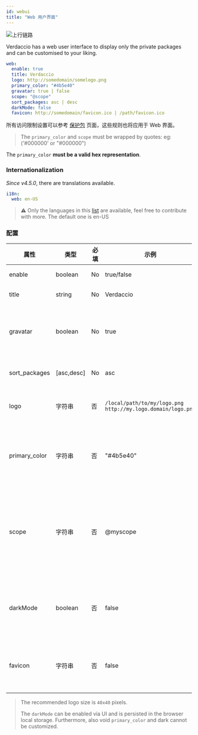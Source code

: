 ```yaml
---
id: webui
title: "Web 用户界面"
---
```


![上行链路](https://user-images.githubusercontent.com/558752/52916111-fa4ba980-32db-11e9-8a64-f4e06eb920b3.png)

Verdaccio has a web user interface to display only the private packages and can be customised to your liking.

```yaml
web:
  enable: true
  title: Verdaccio
  logo: http://somedomain/somelogo.png
  primary_color: "#4b5e40"
  gravatar: true | false
  scope: "@scope"
  sort_packages: asc | desc
  darkMode: false
  favicon: http://somedomain/favicon.ico | /path/favicon.ico
```

所有访问限制设置可以参考 [保护包](protect-your-dependencies.md) 页面，这些规则也将应用于 Web 界面。

> The `primary_color` and `scope` must be wrapped by quotes: eg: ('#000000' or "#000000")

The `primary_color` **must be a valid hex representation**.

### Internationalization

*Since v4.5.0*, there are translations available.

```yaml
i18n:
  web: en-US
```

> ⚠️ Only the languages in this [list](https://github.com/verdaccio/ui/tree/master/i18n/translations) are available, feel free to contribute with more. The default one is en-US

### 配置

| 属性            | 类型         | 必填 | 示例                                                            | 支持            | 描述                                                                                                                       |
| ------------- | ---------- | -- | ------------------------------------------------------------- | ------------- | ------------------------------------------------------------------------------------------------------------------------ |
| enable        | boolean    | No | true/false                                                    | all           | 允许显示网页界面                                                                                                                 |
| title         | string     | No | Verdaccio                                                     | all           | HTML 页眉标题说明                                                                                                              |
| gravatar      | boolean    | No | true                                                          | `>v4`      | Gravatars will be generated under the hood if this property is enabled                                                   |
| sort_packages | [asc,desc] | No | asc                                                           | `>v4`      | 默认情况下，私有包按升序排序                                                                                                           |
| logo          | 字符串        | 否  | `/local/path/to/my/logo.png` `http://my.logo.domain/logo.png` | 任意路径          | logo 所在的 URI 路径（顶部 logo）                                                                                                 |
| primary_color | 字符串        | 否  | "#4b5e40"                                                     | `>4`       | The primary color to use throughout the UI (header, etc)                                                                 |
| scope         | 字符串        | 否  | @myscope                                                      | `>v3.x`    | If you're using this registry for a specific module scope, specify that scope to set it in the webui instructions header |
| darkMode      | boolean    | 否  | false                                                         | `>=v4.6.0` | This mode is an special theme for those want to live in the dark side                                                    |
| favicon       | 字符串        | 否  | false                                                         | `>=v5.0.1` | Display a custom favicon, can be local resource or valid url                                                             |

> The recommended logo size is `40x40` pixels.
> 
> The `darkMode` can be enabled via UI and is persisted in the browser local storage. Furthermore, also void `primary_color` and dark cannot be customized.